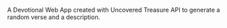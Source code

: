 A Devotional Web App created with Uncovered Treasure API to generate a random verse and a description. 
